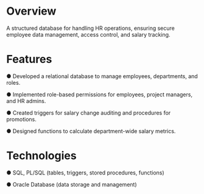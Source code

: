 # Overview

A structured database for handling HR operations, ensuring secure employee data management, access control, and salary tracking.


# Features

  ● Developed a relational database to manage employees, departments, and roles.

  ● Implemented role-based permissions for employees, project managers, and HR admins.

  ● Created triggers for salary change auditing and procedures for promotions.

  ● Designed functions to calculate department-wide salary metrics.
  

# Technologies

  ● SQL, PL/SQL (tables, triggers, stored procedures, functions)

  ● Oracle Database (data storage and management)
